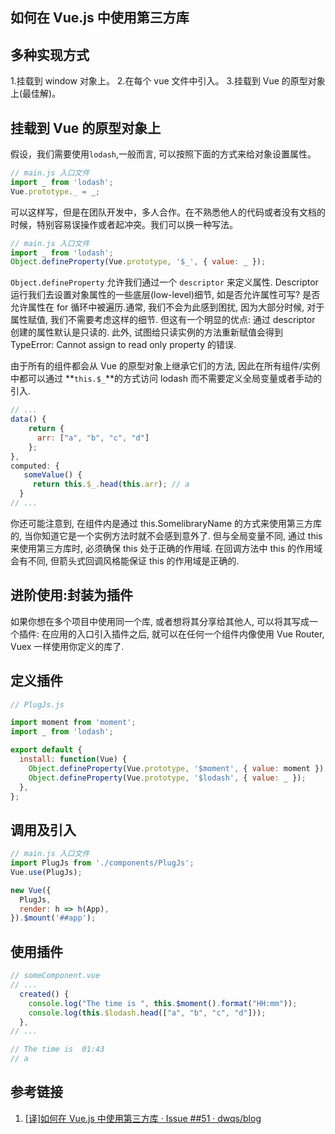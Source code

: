 ## 如何在 Vue.js 中使用第三方库

## 多种实现方式

1.挂载到 window 对象上。 2.在每个 vue 文件中引入。 3.挂载到 Vue 的原型对象上(最佳解)。

## 挂载到 Vue 的原型对象上

假设，我们需要使用`lodash`,一般而言, 可以按照下面的方式来给对象设置属性。

```javascript
// main.js 入口文件
import _ from 'lodash';
Vue.prototype._ = _;
```

可以这样写，但是在团队开发中，多人合作。在不熟悉他人的代码或者没有文档的时候，特别容易误操作或者起冲突。我们可以换一种写法。

```javascript
// main.js 入口文件
import _ from 'lodash';
Object.defineProperty(Vue.prototype, '$_', { value: _ });
```

`Object.defineProperty` 允许我们通过一个 `descriptor` 来定义属性. Descriptor 运行我们去设置对象属性的一些底层(low-level)细节, 如是否允许属性可写? 是否允许属性在 for 循环中被遍历.通常, 我们不会为此感到困扰, 因为大部分时候, 对于属性赋值, 我们不需要考虑这样的细节. 但这有一个明显的优点: 通过 descriptor 创建的属性默认是只读的.
此外, 试图给只读实例的方法重新赋值会得到 TypeError: Cannot assign to read only property 的错误.

由于所有的组件都会从 Vue 的原型对象上继承它们的方法, 因此在所有组件/实例中都可以通过 **`this.$_`**的方式访问 lodash 而不需要定义全局变量或者手动的引入.

```javascript
// ...
data() {
    return {
      arr: ["a", "b", "c", "d"]
    };
},
computed: {
   someValue() {
     return this.$_.head(this.arr); // a
  }
// ...
```

你还可能注意到, 在组件内是通过 this.SomelibraryName 的方式来使用第三方库的, 当你知道它是一个实例方法时就不会感到意外了. 但与全局变量不同, 通过 this 来使用第三方库时, 必须确保 this 处于正确的作用域. 在回调方法中 this 的作用域会有不同, 但箭头式回调风格能保证 this 的作用域是正确的.

## 进阶使用:封装为插件

如果你想在多个项目中使用同一个库, 或者想将其分享给其他人, 可以将其写成一个插件:
在应用的入口引入插件之后, 就可以在任何一个组件内像使用 Vue Router, Vuex 一样使用你定义的库了.

## 定义插件

```javascript
// PlugJs.js

import moment from 'moment';
import _ from 'lodash';

export default {
  install: function(Vue) {
    Object.defineProperty(Vue.prototype, '$moment', { value: moment });
    Object.defineProperty(Vue.prototype, '$lodash', { value: _ });
  },
};
```

## 调用及引入

```javascript
// main.js 入口文件
import PlugJs from './components/PlugJs';
Vue.use(PlugJs);

new Vue({
  PlugJs,
  render: h => h(App),
}).$mount('##app');
```

## 使用插件

```javascript
// someComponent.vue
// ...
  created() {
    console.log("The time is ", this.$moment().format("HH:mm"));
    console.log(this.$lodash.head(["a", "b", "c", "d"]));
  },
// ...

// The time is  01:43
// a
```

## 参考链接

1. [[译]如何在 Vue.js 中使用第三方库 · Issue ##51 · dwqs/blog](https://github.com/dwqs/blog/issues/51)
